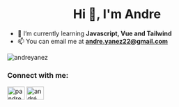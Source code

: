 <h1 align="center">Hi 👋, I'm Andre</h1>

- 🌱 I’m currently learning **Javascript, Vue and Tailwind**
- 📫 You can email me at **andre.yanez22@gmail.com**


<p><img align="center" src="https://github-readme-stats.vercel.app/api/top-langs?username=andreyanez&show_icons=true&locale=en&layout=compact" alt="andreyanez" /></p>


<h3 align="left">Connect with me:</h3>
<p align="left">
<a href="https://twitter.com/pandreyanez" target="blank"><img align="center" src="https://raw.githubusercontent.com/rahuldkjain/github-profile-readme-generator/master/src/images/icons/Social/twitter.svg" alt="pandreyanez" height="30" width="40" /></a>
<a href="https://www.linkedin.com/in/andre-yanez/" target="blank"><img align="center" src="https://raw.githubusercontent.com/rahuldkjain/github-profile-readme-generator/master/src/images/icons/Social/linked-in-alt.svg" alt="andré yañez" height="30" width="40" /></a>
</p>

